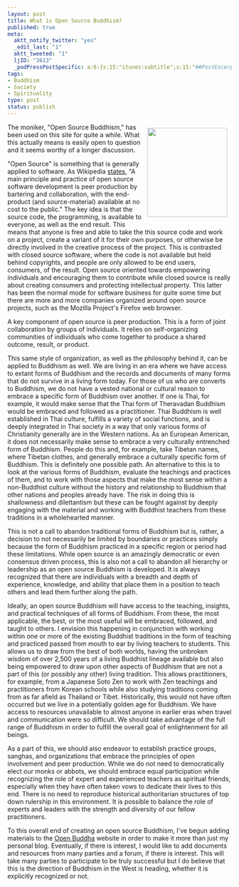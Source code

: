 ```yaml
--- 
layout: post
title: What is Open Source Buddhism?
published: true
meta: 
  aktt_notify_twitter: "yes"
  _edit_last: "1"
  aktt_tweeted: "1"
  ljID: "3613"
  _podPressPostSpecific: a:6:{s:15:"itunes:subtitle";s:15:"##PostExcerpt##";s:14:"itunes:summary";s:15:"##PostExcerpt##";s:15:"itunes:keywords";s:17:"##WordPressCats##";s:13:"itunes:author";s:10:"##Global##";s:15:"itunes:explicit";s:7:"Default";s:12:"itunes:block";s:7:"Default";}
tags: 
- Buddhism
- Society
- Spirituality
type: post
status: publish
---
```

<img src="http://www.openbuddha.com/images/white-buddha.gif" align="right" hspace="10" vspace="10" height="200" width="179">The moniker, "Open Source Buddhism," has been used on this site for quite a while. What this actually means is easily open to question and it seems worthy of a longer discussion.

"Open Source" is something that is generally applied to software. As Wikipedia <a href="http://en.wikipedia.org/wiki/Open_source">states</a>, "A main principle and practice of open source software development is peer production by bartering and collaboration, with the end-product (and source-material) available at no cost to the public." The key idea is that the source code, the programming, is available to everyone, as well as the end result. This means that anyone is free and able to take the this source code and work on a project, create a variant of it for their own purposes, or otherwise be directly involved in the creative process of the project. This is contrasted with closed source software, where the code is not available but held behind copyrights, and people are only allowed to be end users, consumers, of the result. Open source oriented towards empowering individuals and encouraging them to contribute while closed source is really about creating consumers and protecting intellectual property. This latter has been the normal mode for software business for quite some time but there are more and more companies organized around open source projects, such as the Mozilla Project's Firefox web browser.

A key component of open source is peer production. This is a form of joint collaboration by groups of individuals. It relies on self-organizing communities of individuals who come together to produce a shared outcome, result, or product.

This same style of organization, as well as the philosophy behind it, can be applied to Buddhism as well. We are living in an era where we have access to extant forms of Buddhism and the records and documents of many forms that do not survive in a living form today. For those of us who are converts to Buddhism, we do not have a vested national or cultural reason to embrace a specific form of Buddhism over another. If one is Thai, for example, it would make sense that the Thai form of Theravadan Buddhism would be embraced and followed as a practitioner. Thai Buddhism is well established in Thai culture, fulfills a variety of social functions, and is deeply integrated in Thai society in a way that only various forms of Christianity generally are in the Western nations. As an European American, it does not necessarily make sense to embrace a very culturally entrenched form of Buddhism. People do this and, for example, take Tibetan names, where Tibetan clothes, and generally embrace a culturally specific form of Buddhism. This is definitely one possible path. An alternative to this is to look at the various forms of Buddhism, evaluate the teachings and practices of them, and to work with those aspects that make the most sense within a non-Buddhist culture without the history and relationship to Buddhism that other nations and peoples already have. The risk in doing this is shallowness and dilettantism but these can be fought against by deeply engaging with the material and working with Buddhist teachers from these traditions in a wholehearted manner. 

This is not a call to abandon traditional forms of Buddhism but is, rather, a decision to not necessarily be limited by boundaries or practices simply because the form of Buddhism practiced in a specific region or period had these limitations. While open source is an amazingly democratic or even consensus driven process, this is also not a call to abandon all hierarchy or leadership as an open source Buddhism is developed. It is always recognized that there are individuals with a breadth and depth of experience, knowledge, and ability that place them in a position to teach others and lead them further along the path. 

Ideally, an open source Buddhism will have access to the teaching, insights, and practical techniques of all forms of Buddhism. From these, the most applicable, the best, or the most useful will be embraced, followed, and taught to others. I envision this happening in conjunction with working within one or more of the existing Buddhist traditions in the form of teaching and practiced passed from mouth to ear by living teachers to students. This allows us to draw from the best of both worlds, having the unbroken wisdom of over 2,500 years of a living Buddhist lineage available but also being empowered to draw upon other aspects of Buddhism that are not a part of this (or possibly any other) living tradition. This allows practitioners, for example, from a Japanese Soto Zen to work with Zen teachings and practitioners from Korean schools while also studying traditions coming from as far afield as Thailand or Tibet. Historically, this would not have often occurred but we live in a potentially golden age for Buddhism. We have access to resources unavailable to almost anyone in earlier eras when travel and communication were so difficult. We should take advantage of the full range of Buddhism in order to fulfill the overall goal of enlightenment for all beings.

As a part of this, we should also endeavor to establish practice groups, sanghas, and organizations that embrace the principles of open involvement and peer production. While we do not need to democratically elect our monks or abbots, we should embrace equal participation while recognizing the role of expert and experienced teachers as spiritual friends, especially when they have often taken vows to dedicate their lives to this end. There is no need to reproduce historical authoritarian structures of top down rulership in this environment. It is possible to balance the role of experts and leaders with the strength and diversity of our fellow practitioners.

To this overall end of creating an open source Buddhism, I've begun adding materials to the <a href="http://www.openbuddha.com">Open Buddha</a> website in order to make it more than just my personal blog. Eventually, if there is interest, I would like to add documents and resources from many parties and a forum, if there is interest. This will take many parties to participate to be truly successful but I do believe that this is the direction of Buddhism in the West is heading, whether it is explicitly recognized or not. 

